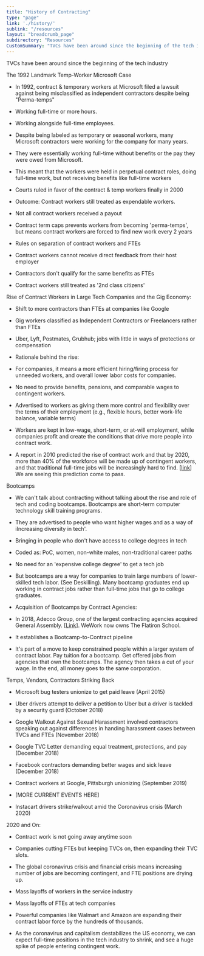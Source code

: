 ```yaml
---
title: "History of Contracting"
type: "page"
link: './history/'
sublink: "/resources"
layout: "breadcrumb_page"
subdirectory: "Resources"
CustomSummary: "TVCs have been around since the beginning of the tech industry. In 1992, contract & temporary workers at Microsoft filed a lawsuit against being misclassified as independent contractors despite being 'Perma-temps'"
---
```


TVCs have been around since the beginning of the tech industry

The 1992 Landmark Temp-Worker Microsoft Case

-   In 1992, contract & temporary workers at Microsoft filed a lawsuit against being misclassified as independent contractors despite being "Perma-temps"

-   Working full-time or more hours. <!--more--> 

-   Working alongside full-time employees.

-   Despite being labeled as temporary or seasonal workers, many Microsoft contractors were working for the company for many years.

-   They were essentially working full-time without benefits or the pay they were owed from Microsoft.

-   This meant that the workers were held in perpetual contract roles, doing full-time work, but not receiving benefits like full-time workers

-   Courts ruled in favor of the contract & temp workers finally in 2000

-   Outcome: Contract workers still treated as expendable workers.

-   Not all contract workers received a payout

-   Contract term caps prevents workers from becoming 'perma-temps', but means contract workers are forced to find new work every 2 years

-   Rules on separation of contract workers and FTEs

-   Contract workers cannot receive direct feedback from their host employer

-   Contractors don't qualify for the same benefits as FTEs

-   Contract workers still treated as '2nd class citizens'

Rise of Contract Workers in Large Tech Companies and the Gig Economy:

-   Shift to more contractors than FTEs at companies like Google

-   Gig workers classified as Independent Contractors or Freelancers rather than FTEs

-   Uber, Lyft, Postmates, Grubhub; jobs with little in ways of protections or compensation

-   Rationale behind the rise:

-   For companies, it means a more efficient hiring/firing process for unneeded workers, and overall lower labor costs for companies.

-   No need to provide benefits, pensions, and comparable wages to contingent workers.

-   Advertised to workers as giving them more control and flexibility over the terms of their employment (e.g., flexible hours, better work-life balance, variable terms)

-   Workers are kept in low-wage, short-term, or at-will employment, while companies profit and create the conditions that drive more people into contract work.

-   A report in 2010 predicted the rise of contract work and that by 2020, more than 40% of the workforce will be made up of contingent workers, and that traditional full-time jobs will be increasingly hard to find. [[link](https://http-download.intuit.com/http.intuit/CMO/intuit/futureofsmallbusiness/intuit_2020_report.pdf)] We are seeing this prediction come to pass.

Bootcamps

-   We can't talk about contracting without talking about the rise and role of tech and coding bootcamps. Bootcamps are short-term computer technology skill training programs.

-   They are advertised to people who want higher wages and as a way of iIncreasing diversity in tech'.

-   Bringing in people who don't have access to college degrees in tech

-   Coded as: PoC, women, non-white males, non-traditional career paths

-   No need for an 'expensive college degree' to get a tech job

-   But bootcamps are a way for companies to train large numbers of lower-skilled tech labor. (See Deskilling). Many bootcamp graduates end up working in contract jobs rather than full-time jobs that go to college graduates. 

-   Acquisition of Bootcamps by Contract Agencies:

-   In 2018, Adecco Group, one of the largest contracting agencies acquired General Assembly. [[Link](https://www.recode.net/2018/3/7/17086788/wework-acquisition-list-conductor-meetup-flatiron)]. WeWork now owns The Flatiron School.

-   It establishes a Bootcamp-to-Contract pipeline

-   It's part of a move to keep constrained people within a larger system of contract labor. Pay tuition for a bootcamp. Get offered jobs from agencies that own the bootcamps. The agency then takes a cut of your wage. In the end, all money goes to the same corporation.

Temps, Vendors, Contractors Striking Back

-   Microsoft bug testers unionize to get paid leave (April 2015)

-   Uber drivers attempt to deliver a petition to Uber but a driver is tackled by a security guard (October 2018)

-   Google Walkout Against Sexual Harassment involved contractors speaking out against differences in handing harassment cases between TVCs and FTEs (November 2018)

-   Google TVC Letter demanding equal treatment, protections, and pay (December 2018)

-   Facebook contractors demanding better wages and sick leave (December 2018)

-   Contract workers at Google, Pittsburgh unionizing (September 2019)

-   [MORE CURRENT EVENTS HERE]

-   Instacart drivers strike/walkout amid the Coronavirus crisis (March 2020)

2020 and On:

-   Contract work is not going away anytime soon

-   Companies cutting FTEs but keeping TVCs on, then expanding their TVC slots.

-   The global coronavirus crisis and financial crisis means increasing number of jobs are becoming contingent, and FTE positions are drying up.

-   Mass layoffs of workers in the service industry

-   Mass layoffs of FTEs at tech companies

-   Powerful companies like Walmart and Amazon are expanding their contract labor force by the hundreds of thousands.

-   As the coronavirus and capitalism destabilizes the US economy, we can expect full-time positions in the tech industry to shrink, and see a huge spike of people entering contingent work.
